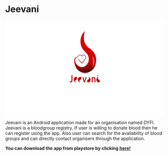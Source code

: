 # Jeevani

<img src="https://github.com/abhirammltr/jeevani/blob/master/banner.jpg" width="700" height="300" />

Jeevani is an Android application made for an organisation named DYFI. Jeevani is a bloodgroup registry. If user is willing to donate blood then he can register using the app. 
Also user can search for the availability of blood groups and can directly contact organisers through the application.

**You can download the app from playstore by clicking [here!](https://play.google.com/store/apps/details?id=com.dyfi.jeevani&hl=en)**
